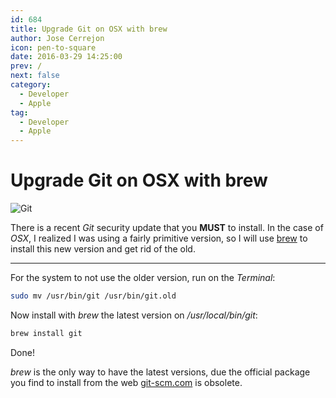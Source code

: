 ```yaml
---
id: 684
title: Upgrade Git on OSX with brew
author: Jose Cerrejon
icon: pen-to-square
date: 2016-03-29 14:25:00
prev: /
next: false
category:
  - Developer
  - Apple
tag:
  - Developer
  - Apple
---
```


# Upgrade Git on OSX with brew

![Git](/images/git.png)

There is a recent *Git* security update that you **MUST** to install. In the case of *OSX*, I realized I was using a fairly primitive version, so I will use [brew](http://brew.sh) to install this new version and get rid of the old.

- - -
For the system to not use the older version, run on the *Terminal*:

```bash
sudo mv /usr/bin/git /usr/bin/git.old
```

Now install with *brew* the latest version on */usr/local/bin/git*:

```bash
brew install git
```

Done!

*brew* is the only way to have the latest versions, due the official package you find to install from the web [git-scm.com](https://git-scm.com/downloads) is obsolete.